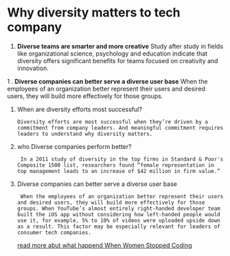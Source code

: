 # Why diversity matters to tech company

1. **Diverse teams are smarter and more creative** Study after study in fields like organizational science, psychology and education indicate that diversity offers significant benefits for teams focused on creativity and innovation.

1 . **Diverse companies can better serve a diverse user base** When the employees of an organization better represent their users and desired users, they will build more effectively for those groups.

1. When are diversity efforts most successful?

   ```
   Diversity efforts are most successful when they’re driven by a commitment from company leaders. And meaningful commitment requires leaders to understand why diversity matters.
   ```

1. who Diverse companies perform better?

   ```
    In a 2011 study of diversity in the top firms in Standard & Poor's Composite 1500 list, researchers found “female representation in top management leads to an increase of $42 million in firm value.”
   ```

1. Diverse companies can better serve a diverse user base

   ```
    When the employees of an organization better represent their users and desired users, they will build more effectively for those groups. When YouTube’s almost entirely right-handed developer team built the iOS app without considering how left-handed people would use it, for example, 5% to 10% of videos were uploaded upside down as a result. This factor may be especially relevant for leaders of consumer tech companies.
   ```

   [read more abut what happend When Women Stopped Coding](https://www.npr.org/sections/money/2014/10/21/357629765/when-women-stopped-coding)

